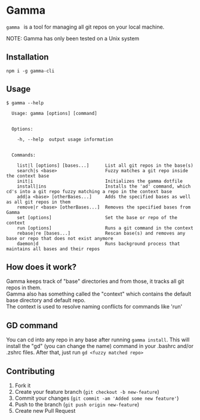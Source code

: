 # Gamma

`gamma ` is a tool for managing all git repos on your local machine.

NOTE: Gamma has only been tested on a Unix system

## Installation
```
npm i -g gamma-cli
```

## Usage
```
$ gamma --help

  Usage: gamma [options] [command]


  Options:

    -h, --help  output usage information


  Commands:

    list|l [options] [bases...]      List all git repos in the base(s)
    search|s <base>                  Fuzzy matches a git repo inside the context base
    init|i                           Initializes the gamma dotfile
    install|ins                      Installs the 'ad' command, which cd's into a git repo fuzzy matching a repo in the context base
    add|a <base> [otherBases...]     Adds the specified bases as well as all git repos in them
    remove|r <base> [otherBases...]  Removes the specified bases from Gamma
    set [options]                    Set the base or repo of the context
    run [options]                    Runs a git command in the context
    rebase|re [bases...]             Rescan base(s) and removes any base or repo that does not exist anymore
    daemon|d                         Runs background process that maintains all bases and their repos
```

## How does it work?
Gamma keeps track of "base" directories and from those, it tracks all git repos in them.  
Gamma also has something called the "context" which contains the default base directory and default repo.  
The context is used to resolve naming conflicts for commands like 'run'

## GD command
You can cd into any repo in any base after running `gamma install`. This will install the "gd" (you can change the name) command in your .bashrc and/or .zshrc files. After that, just run `gd <fuzzy matched repo>`

## Contributing

1. Fork it
2. Create your feature branch (`git checkout -b new-feature`)
3. Commit your changes (`git commit -am 'Added some new feature'`)
4. Push to the branch (`git push origin new-feature`)
5. Create new Pull Request